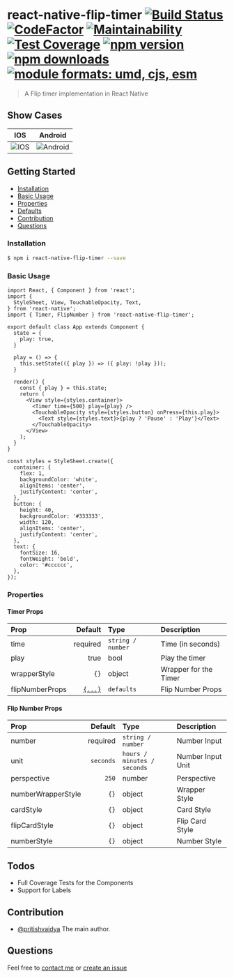 # react-native-flip-timer [![Build Status](https://travis-ci.com/pritishvaidya/react-native-flip-timer.svg?branch=master)](https://travis-ci.com/pritishvaidya/react-native-flip-timer) [![CodeFactor](https://www.codefactor.io/repository/github/pritishvaidya/react-native-flip-timer/badge)](https://www.codefactor.io/repository/github/pritishvaidya/react-native-flip-timer) [![Maintainability](https://api.codeclimate.com/v1/badges/997a75c022750058ad6a/maintainability)](https://codeclimate.com/github/pritishvaidya/react-native-flip-timer/maintainability) [![Test Coverage](https://api.codeclimate.com/v1/badges/997a75c022750058ad6a/test_coverage)](https://codeclimate.com/github/pritishvaidya/react-native-flip-timer/test_coverage) [![npm version](https://badge.fury.io/js/react-native-flip-timer.svg)](https://badge.fury.io/js/react-native-flip-timer) [![npm downloads](https://img.shields.io/npm/dt/react-native-flip-timer.svg)](https://npm-stat.com/charts.html?package=react-native-flip-timer&from=2018-02-17&to=2018-12-28) <a href="https://github.com/pritishvaidya/react-native-flip-timer/blob/master/README.md"><img src="https://img.shields.io/badge/module%20formats-umd%2C%20cjs%2C%20esm-green.svg" alt="module formats: umd, cjs, esm"></a>
> A Flip timer implementation in React Native

## Show Cases
IOS            |  Android
:-------------------------:|:-------------------------:
![IOS](https://media.giphy.com/media/BLs443ghS1AYHZwqc2/giphy.gif)  |  ![Android](https://media.giphy.com/media/vNpcUecdRzYazzhnK1/giphy.gif)

## Getting Started

- [Installation](#installation)
- [Basic Usage](#basic-usage)
- [Properties](#properties)
- [Defaults](#defaults)
- [Contribution](#contribution)
- [Questions](#questions)

### Installation

```bash
$ npm i react-native-flip-timer --save
```

### Basic Usage
```
import React, { Component } from 'react';
import {
  StyleSheet, View, TouchableOpacity, Text,
} from 'react-native';
import { Timer, FlipNumber } from 'react-native-flip-timer';

export default class App extends Component {
  state = {
    play: true,
  }

  play = () => {
    this.setState(({ play }) => ({ play: !play }));
  }

  render() {
    const { play } = this.state;
    return (
      <View style={styles.container}>
        <Timer time={500} play={play} />
        <TouchableOpacity style={styles.button} onPress={this.play}>
          <Text style={styles.text}>{play ? 'Pause' : 'Play'}</Text>
        </TouchableOpacity>
      </View>
    );
  }
}

const styles = StyleSheet.create({
  container: {
    flex: 1,
    backgroundColor: 'white',
    alignItems: 'center',
    justifyContent: 'center',
  },
  button: {
    height: 40,
    backgroundColor: '#333333',
    width: 120,
    alignItems: 'center',
    justifyContent: 'center',
  },
  text: {
    fontSize: 16,
    fontWeight: 'bold',
    color: '#cccccc',
  },
});
```

### Properties
#### Timer Props
| Prop  | Default  | Type | Description |
| :------------ |---------------:| :---------------| :-----|
| time | required | `string / number` | Time (in seconds) |
| play | true | bool | Play the timer |
| wrapperStyle | `{}` | object | Wrapper for the Timer |
| flipNumberProps | [`{...}`](#flip-number-props) | `defaults` | Flip Number Props |

#### Flip Number Props
| Prop  | Default  | Type | Description |
| :------------ |---------------:| :---------------| :-----|
| number | required | `string / number` | Number Input |
| unit | `seconds` | `hours / minutes / seconds` | Number Input Unit |
| perspective | `250` | number | Perspective |
| numberWrapperStyle | `{}` | object | Wrapper Style |
| cardStyle | `{}` | object | Card Style |
| flipCardStyle | `{}` | object | Flip Card Style |
| numberStyle | `{}` | object | Number Style |

## Todos
- Full Coverage Tests for the Components
- Support for Labels

## Contribution

- [@pritishvaidya](mailto:pritishvaidya94@gmail.com) The main author.

## Questions

Feel free to [contact me](mailto:pritishvaidya94@gmail.com) or [create an issue](https://github.com/pritishvaidya/react-native-flip-timer/issues/new)

